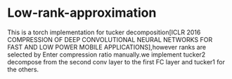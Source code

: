 # Low-rank-approximation
This is a torch implementation for tucker decomposition[ICLR 2016 COMPRESSION OF DEEP CONVOLUTIONAL NEURAL
NETWORKS FOR FAST AND LOW POWER MOBILE APPLICATIONS],however ranks are selected by Enter compression ratio manually.we implement tucker2 decompose from the second conv layer to the first FC layer and tucker1 for the others.
